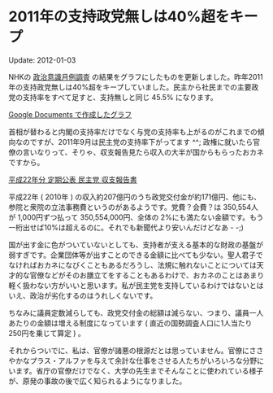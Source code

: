 # 2011年の支持政党無しは40%超をキープ

Update: 2012-01-03

NHKの [政治意識月例調査](http://www.nhk.or.jp/bunken/yoron/political/index.html) の結果をグラフにしたものを更新しました。昨年2011年の支持政党無しは40%超をキープしていました。民主から社民までの主要政党の支持率をすべて足すと、支持無しと同じ 45.5% になります。

[Google Documents で作成したグラフ](http://docs.google.com/spreadsheet/ccc?key=0AlF9Q0eVcd6HdDZyWkc1QzFtNVRaSUNQM3piUVUzOVE)

首相が替わると内閣の支持率だけでなく与党の支持率も上がるのがこれまでの傾向なのですが、2011年9月は民主党の支持率下がってます ^^; 政権に就いたら官僚の言いなりって、そりゃ、収支報告見たら収入の大半が国からもらったおカネですから。

[平成22年分 定期公表 民主党 収支報告書](http://www.soumu.go.jp/senkyo/seiji_s/seijishikin/contents/111130/0000900065.pdf)

平成22年 ( 2010年 ) の収入約207億円のうち政党交付金が約171億円、他にも、参院と衆院の立法事務費というのがあるようです。党費？会費？は 350,554人が 1,000円ずつ払って 350,554,000円、全体の 2%にも満たない金額です。もう一桁出せば10%は超えるのに。それでも新聞代より安いんだけどなあ - -;)

国が出す金に色がついていないとしても、支持者が支える基本的な財政の基盤が弱すぎです。企業団体等が出すことのできる金額に比べても少ない。聖人君子でなければおカネになびくこともあるだろうし、法規に触れないことについては天才的な官僚などがそのお膳立てをすることもあるわけで、おカネのことはあまり軽く扱わない方がいいと思います。私が民主党を支持しているわけではないとはいえ、政治が劣化するのはうれしくないです。

ちなみに議員定数減らしても、政党交付金の総額は減らない、つまり、議員一人あたりの金額は増える制度になっています ( 直近の国勢調査人口に1人当たり250円を乗じて算定 ) 。

それからついでに、私は、官僚が諸悪の根源だとは思っていません。官僚にささやかなプラス・アルファを与えて余計な仕事をさせる人たちがいろいろな分野にいます。省庁の官僚だけでなく、大学の先生までそんなことに使われている様子が、原発の事故の後で広く知られるようになりました。
